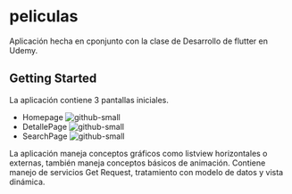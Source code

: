 # peliculas

Aplicación hecha en cponjunto con la clase de Desarrollo de flutter en Udemy.

## Getting Started

La aplicación contiene 3 pantallas iniciales.
- Homepage
![github-small](https://firebasestorage.googleapis.com/v0/b/photocloud-ai.appspot.com/o/Screenshot_1608757634.png?alt=media&token=1972a25f-cda3-477b-961d-9e306cf7da8c)
- DetallePage
![github-small](https://firebasestorage.googleapis.com/v0/b/photocloud-ai.appspot.com/o/Screenshot_1608757639.png?alt=media&token=5e6c03b2-6b79-4098-be1e-2ba805f50736)
- SearchPage
![github-small](https://console.firebase.google.com/u/1/project/photocloud-ai/storage/photocloud-ai.appspot.com/files)

La aplicación maneja conceptos gráficos como listview horizontales o externas, también maneja conceptos básicos de animación.
Contiene manejo de servicios Get Request, tratamiento con modelo de datos y vista dinámica.


